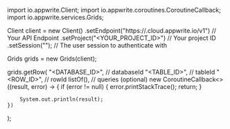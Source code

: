 import io.appwrite.Client;
import io.appwrite.coroutines.CoroutineCallback;
import io.appwrite.services.Grids;

Client client = new Client()
    .setEndpoint("https://<REGION>.cloud.appwrite.io/v1") // Your API Endpoint
    .setProject("<YOUR_PROJECT_ID>") // Your project ID
    .setSession(""); // The user session to authenticate with

Grids grids = new Grids(client);

grids.getRow(
    "<DATABASE_ID>", // databaseId
    "<TABLE_ID>", // tableId
    "<ROW_ID>", // rowId
    listOf(), // queries (optional)
    new CoroutineCallback<>((result, error) -> {
        if (error != null) {
            error.printStackTrace();
            return;
        }

        System.out.println(result);
    })
);

